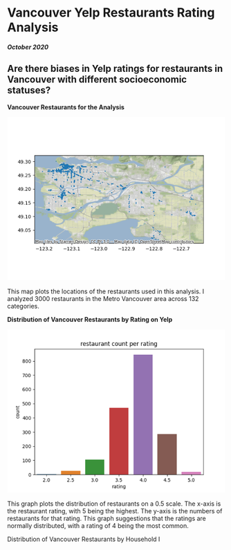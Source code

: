 # Vancouver Yelp Restaurants Rating Analysis

##### October 2020


## Are there biases in Yelp ratings for restaurants in Vancouver with different socioeconomic statuses?

**Vancouver Restaurants for the Analysis**

![map](Figure_1.png)

This map plots the locations of the restaurants used in this analysis. I analyzed 3000 restaurants in the Metro Vancouver area across 132 categories.

**Distribution of Vancouver Restaurants by Rating on Yelp**

![Rating Distribution](Figure_4.png)

This graph plots the distribution of restaurants on a 0.5 scale. The x-axis is the restaurant rating, with 5 being the highest. The y-axis is the numbers of restaurants for that rating. This graph suggestions that the ratings are normally distributed, with a rating of 4 being the most common.

Distribution of Vancouver Restaurants by Household I